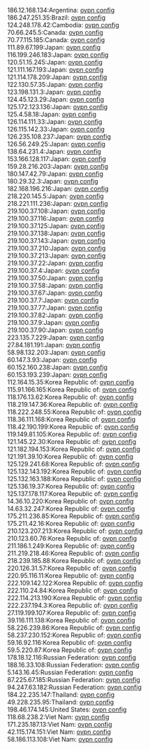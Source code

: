 186.12.168.134:Argentina: [ovpn config](vpn/186_12_168_134.ovpn)  
186.247.251.35:Brazil: [ovpn config](vpn/186_247_251_35.ovpn)  
124.248.178.42:Cambodia: [ovpn config](vpn/124_248_178_42.ovpn)  
70.66.245.5:Canada: [ovpn config](vpn/70_66_245_5.ovpn)  
70.77.115.185:Canada: [ovpn config](vpn/70_77_115_185.ovpn)  
111.89.67.199:Japan: [ovpn config](vpn/111_89_67_199.ovpn)  
116.199.246.183:Japan: [ovpn config](vpn/116_199_246_183.ovpn)  
120.51.15.245:Japan: [ovpn config](vpn/120_51_15_245.ovpn)  
121.111.167.193:Japan: [ovpn config](vpn/121_111_167_193.ovpn)  
121.114.178.209:Japan: [ovpn config](vpn/121_114_178_209.ovpn)  
122.130.57.35:Japan: [ovpn config](vpn/122_130_57_35.ovpn)  
123.198.131.3:Japan: [ovpn config](vpn/123_198_131_3.ovpn)  
124.45.123.29:Japan: [ovpn config](vpn/124_45_123_29.ovpn)  
125.172.123.136:Japan: [ovpn config](vpn/125_172_123_136.ovpn)  
125.4.58.18:Japan: [ovpn config](vpn/125_4_58_18.ovpn)  
126.114.111.33:Japan: [ovpn config](vpn/126_114_111_33.ovpn)  
126.115.142.33:Japan: [ovpn config](vpn/126_115_142_33.ovpn)  
126.235.108.237:Japan: [ovpn config](vpn/126_235_108_237.ovpn)  
126.56.249.25:Japan: [ovpn config](vpn/126_56_249_25.ovpn)  
138.64.231.4:Japan: [ovpn config](vpn/138_64_231_4.ovpn)  
153.166.128.117:Japan: [ovpn config](vpn/153_166_128_117.ovpn)  
159.28.216.203:Japan: [ovpn config](vpn/159_28_216_203.ovpn)  
180.147.42.79:Japan: [ovpn config](vpn/180_147_42_79.ovpn)  
180.29.32.3:Japan: [ovpn config](vpn/180_29_32_3.ovpn)  
182.168.196.216:Japan: [ovpn config](vpn/182_168_196_216.ovpn)  
218.220.145.5:Japan: [ovpn config](vpn/218_220_145_5.ovpn)  
218.221.111.236:Japan: [ovpn config](vpn/218_221_111_236.ovpn)  
219.100.37.108:Japan: [ovpn config](vpn/219_100_37_108.ovpn)  
219.100.37.116:Japan: [ovpn config](vpn/219_100_37_116.ovpn)  
219.100.37.125:Japan: [ovpn config](vpn/219_100_37_125.ovpn)  
219.100.37.138:Japan: [ovpn config](vpn/219_100_37_138.ovpn)  
219.100.37.143:Japan: [ovpn config](vpn/219_100_37_143.ovpn)  
219.100.37.210:Japan: [ovpn config](vpn/219_100_37_210.ovpn)  
219.100.37.213:Japan: [ovpn config](vpn/219_100_37_213.ovpn)  
219.100.37.22:Japan: [ovpn config](vpn/219_100_37_22.ovpn)  
219.100.37.4:Japan: [ovpn config](vpn/219_100_37_4.ovpn)  
219.100.37.50:Japan: [ovpn config](vpn/219_100_37_50.ovpn)  
219.100.37.58:Japan: [ovpn config](vpn/219_100_37_58.ovpn)  
219.100.37.67:Japan: [ovpn config](vpn/219_100_37_67.ovpn)  
219.100.37.7:Japan: [ovpn config](vpn/219_100_37_7.ovpn)  
219.100.37.77:Japan: [ovpn config](vpn/219_100_37_77.ovpn)  
219.100.37.82:Japan: [ovpn config](vpn/219_100_37_82.ovpn)  
219.100.37.9:Japan: [ovpn config](vpn/219_100_37_9.ovpn)  
219.100.37.90:Japan: [ovpn config](vpn/219_100_37_90.ovpn)  
223.135.7.229:Japan: [ovpn config](vpn/223_135_7_229.ovpn)  
27.84.181.191:Japan: [ovpn config](vpn/27_84_181_191.ovpn)  
58.98.132.203:Japan: [ovpn config](vpn/58_98_132_203.ovpn)  
60.147.3.93:Japan: [ovpn config](vpn/60_147_3_93.ovpn)  
60.152.160.238:Japan: [ovpn config](vpn/60_152_160_238.ovpn)  
60.153.193.239:Japan: [ovpn config](vpn/60_153_193_239.ovpn)  
112.164.15.35:Korea Republic of: [ovpn config](vpn/112_164_15_35.ovpn)  
115.91.166.165:Korea Republic of: [ovpn config](vpn/115_91_166_165.ovpn)  
118.176.13.62:Korea Republic of: [ovpn config](vpn/118_176_13_62.ovpn)  
118.219.147.36:Korea Republic of: [ovpn config](vpn/118_219_147_36.ovpn)  
118.222.248.55:Korea Republic of: [ovpn config](vpn/118_222_248_55.ovpn)  
118.36.111.168:Korea Republic of: [ovpn config](vpn/118_36_111_168.ovpn)  
118.42.190.199:Korea Republic of: [ovpn config](vpn/118_42_190_199.ovpn)  
119.149.81.105:Korea Republic of: [ovpn config](vpn/119_149_81_105.ovpn)  
121.145.22.30:Korea Republic of: [ovpn config](vpn/121_145_22_30.ovpn)  
121.182.194.153:Korea Republic of: [ovpn config](vpn/121_182_194_153.ovpn)  
121.191.39.10:Korea Republic of: [ovpn config](vpn/121_191_39_10.ovpn)  
125.129.241.68:Korea Republic of: [ovpn config](vpn/125_129_241_68.ovpn)  
125.132.143.192:Korea Republic of: [ovpn config](vpn/125_132_143_192.ovpn)  
125.132.163.188:Korea Republic of: [ovpn config](vpn/125_132_163_188.ovpn)  
125.136.19.37:Korea Republic of: [ovpn config](vpn/125_136_19_37.ovpn)  
125.137.178.117:Korea Republic of: [ovpn config](vpn/125_137_178_117.ovpn)  
14.36.10.220:Korea Republic of: [ovpn config](vpn/14_36_10_220.ovpn)  
14.63.32.247:Korea Republic of: [ovpn config](vpn/14_63_32_247.ovpn)  
175.211.236.85:Korea Republic of: [ovpn config](vpn/175_211_236_85.ovpn)  
175.211.42.16:Korea Republic of: [ovpn config](vpn/175_211_42_16.ovpn)  
210.123.207.213:Korea Republic of: [ovpn config](vpn/210_123_207_213.ovpn)  
210.123.60.76:Korea Republic of: [ovpn config](vpn/210_123_60_76.ovpn)  
211.186.1.249:Korea Republic of: [ovpn config](vpn/211_186_1_249.ovpn)  
211.219.218.46:Korea Republic of: [ovpn config](vpn/211_219_218_46.ovpn)  
218.239.185.88:Korea Republic of: [ovpn config](vpn/218_239_185_88.ovpn)  
220.126.31.57:Korea Republic of: [ovpn config](vpn/220_126_31_57.ovpn)  
220.95.116.11:Korea Republic of: [ovpn config](vpn/220_95_116_11.ovpn)  
222.109.142.122:Korea Republic of: [ovpn config](vpn/222_109_142_122.ovpn)  
222.110.24.84:Korea Republic of: [ovpn config](vpn/222_110_24_84.ovpn)  
222.114.213.190:Korea Republic of: [ovpn config](vpn/222_114_213_190.ovpn)  
222.237.194.3:Korea Republic of: [ovpn config](vpn/222_237_194_3.ovpn)  
27.119.199.107:Korea Republic of: [ovpn config](vpn/27_119_199_107.ovpn)  
39.116.111.138:Korea Republic of: [ovpn config](vpn/39_116_111_138.ovpn)  
58.226.239.86:Korea Republic of: [ovpn config](vpn/58_226_239_86.ovpn)  
58.237.230.152:Korea Republic of: [ovpn config](vpn/58_237_230_152.ovpn)  
59.16.92.116:Korea Republic of: [ovpn config](vpn/59_16_92_116.ovpn)  
59.5.220.87:Korea Republic of: [ovpn config](vpn/59_5_220_87.ovpn)  
178.18.12.116:Russian Federation: [ovpn config](vpn/178_18_12_116.ovpn)  
188.16.33.108:Russian Federation: [ovpn config](vpn/188_16_33_108.ovpn)  
5.143.16.45:Russian Federation: [ovpn config](vpn/5_143_16_45.ovpn)  
87.225.67.185:Russian Federation: [ovpn config](vpn/87_225_67_185.ovpn)  
94.247.63.182:Russian Federation: [ovpn config](vpn/94_247_63_182.ovpn)  
184.22.235.147:Thailand: [ovpn config](vpn/184_22_235_147.ovpn)  
49.228.235.95:Thailand: [ovpn config](vpn/49_228_235_95.ovpn)  
198.46.174.145:United States: [ovpn config](vpn/198_46_174_145.ovpn)  
118.68.238.2:Viet Nam: [ovpn config](vpn/118_68_238_2.ovpn)  
171.235.187.13:Viet Nam: [ovpn config](vpn/171_235_187_13.ovpn)  
42.115.174.151:Viet Nam: [ovpn config](vpn/42_115_174_151.ovpn)  
58.186.113.108:Viet Nam: [ovpn config](vpn/58_186_113_108.ovpn)  
